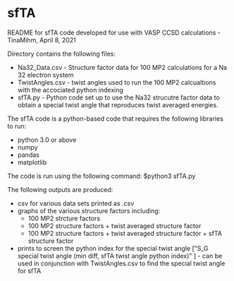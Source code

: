 # sfTA
README for sfTA code developed for use with VASP CCSD calculations - TinaMihm, April 8, 2021

Directory contains the following files:
 - Na32_Data.csv - Structure factor data for 100 MP2 calculations for a Na 32 electron system
 - TwistAngles.csv - twist angles used to run the 100 MP2 calcualtions with the accociated python indexing
 - sfTA.py - Python code set up to use the Na32 strucutre factor data to obtain a special twist angle that reproduces twist averaged energies. 

The sfTA code is a python-based code that requires the following libraries to run:
  - python 3.0 or above 
  - numpy
  - pandas  
  - matplotlib  

The code is run using the following command: $python3 sfTA.py

The following outputs are produced: 
  - csv for various data sets printed as .csv
  - graphs of the various structure factors including: 
      - 100 MP2 strcture factors
      - 100 MP2 structure factors + twist averaged structure factor
      - 100 MP2 structure factors + twist averaged structure factor + sfTA structure factor
  - prints to screen the python index for the special twist angle ["S_G special twist angle (min diff, sfTA twist angle python index)" ]  - can be used in conjunction with TwistAngles.csv to find the special twist angle for sfTA 
